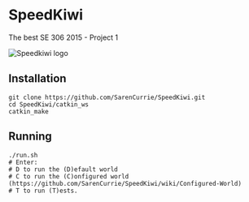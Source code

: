 # SpeedKiwi
The best SE 306 2015 - Project 1

![Speedkiwi logo](https://slack-files.com/files-tmb/T07SHFSC9-F07UAGSS0-65ae73cfb5/hipsterlogogenerator_1437460156998_360.png)

## Installation
```
git clone https://github.com/SarenCurrie/SpeedKiwi.git
cd SpeedKiwi/catkin_ws
catkin_make
```

## Running
```
./run.sh
# Enter: 
# D to run the (D)efault world
# C to run the (C)onfigured world (https://github.com/SarenCurrie/SpeedKiwi/wiki/Configured-World) 
# T to run (T)ests.
```
